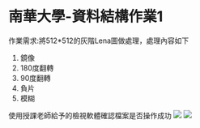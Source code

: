 # 南華大學-資料結構作業1
作業需求:將512*512的灰階Lena圖做處理，處理內容如下
1) 鏡像
2) 180度翻轉
3) 90度翻轉
4) 負片
5) 模糊

使用授課老師給予的檢視軟體確認檔案是否操作成功
![](https://play-lh.googleusercontent.com/BAZ7h4kOZbAbH7dqkcPqd6dwXFBevYWu2xt2OJjyRK-5eqduXRB_WaCb1uBK4xlKelE=w2560-h1440-rw)
![](https://play-lh.googleusercontent.com/BAZ7h4kOZbAbH7dqkcPqd6dwXFBevYWu2xt2OJjyRK-5eqduXRB_WaCb1uBK4xlKelE=w2560-h1440-rw)

